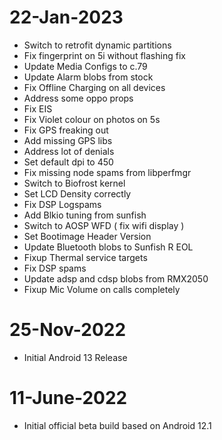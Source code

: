 # 22-Jan-2023
- Switch to retrofit dynamic partitions
- Fix fingerprint on 5i without flashing fix
- Update Media Configs to c.79
- Update Alarm blobs from stock
- Fix Offline Charging on all devices
- Address some oppo props
- Fix EIS
- Fix Violet colour on photos on 5s
- Fix GPS freaking out
- Add missing GPS libs
- Address lot of denials
- Set default dpi to 450
- Fix missing node spams from libperfmgr
- Switch to Biofrost kernel
- Set LCD Density correctly
- Fix DSP Logspams
- Add Blkio tuning from sunfish
- Switch to AOSP WFD ( fix wifi display )
- Set Bootimage Header Version
- Update Bluetooth blobs to Sunfish R EOL
- Fixup Thermal service targets
- Fix DSP spams
- Update adsp and cdsp blobs from RMX2050
- Fixup Mic Volume on calls completely

# 25-Nov-2022
- Initial Android 13 Release

# 11-June-2022
- Initial official beta build based on Android 12.1
